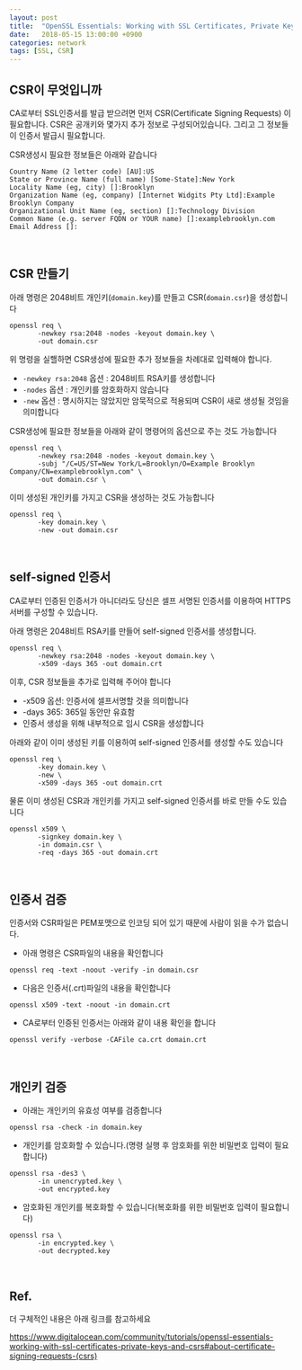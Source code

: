 ```yaml
---
layout: post
title:  "OpenSSL Essentials: Working with SSL Certificates, Private Keys and CSRs"
date:   2018-05-15 13:00:00 +0900
categories: network
tags: [SSL, CSR]
---
```


CSR이 무엇입니까
---
CA로부터 SSL인증서를 발급 받으려면 먼저 CSR(Certificate Signing Requests) 이 필요합니다. CSR은 공개키와 몇가지 추가 정보로 구성되어있습니다. 그리고 그 정보들이 인증서 발급시 필요합니다.

CSR생성시 필요한 정보들은 아래와 같습니다
```
Country Name (2 letter code) [AU]:US
State or Province Name (full name) [Some-State]:New York
Locality Name (eg, city) []:Brooklyn
Organization Name (eg, company) [Internet Widgits Pty Ltd]:Example Brooklyn Company
Organizational Unit Name (eg, section) []:Technology Division
Common Name (e.g. server FQDN or YOUR name) []:examplebrooklyn.com
Email Address []:
```

<br/>

CSR 만들기
---
아래 명령은 2048비트 개인키(`domain.key`)를 만들고 CSR(`domain.csr`)을 생성합니다
```
openssl req \
       -newkey rsa:2048 -nodes -keyout domain.key \
       -out domain.csr
```
위 명령을 실핼하면 CSR생성에 필요한 추가 정보들을 차례대로 입력해야 합니다.

* `-newkey rsa:2048` 옵션 : 2048비트 RSA키를 생성합니다
* `-nodes` 옵션 : 개인키를 암호화하지 않습니다
* `-new` 옵션 : 명시하지는 않았지만 암묵적으로 적용되며 CSR이 새로 생성될 것임을 의미합니다

CSR생성에 필요한 정보들을 아래와 같이 명령어의 옵션으로 주는 것도 가능합니다
```
openssl req \
       -newkey rsa:2048 -nodes -keyout domain.key \
       -subj "/C=US/ST=New York/L=Brooklyn/O=Example Brooklyn Company/CN=examplebrooklyn.com" \
       -out domain.csr \
```

이미 생성된 개인키를 가지고 CSR을 생성하는 것도 가능합니다
```
openssl req \
       -key domain.key \
       -new -out domain.csr
```

<br>

self-signed 인증서
---
CA로부터 인증된 인증서가 아니더라도 당신은 셀프 서명된 인증서를 이용하여 HTTPS서버를 구성할 수 있습니다.

아래 명령은 2048비트 RSA키를 만들어 self-signed 인증서를 생성합니다.
```
openssl req \
       -newkey rsa:2048 -nodes -keyout domain.key \
       -x509 -days 365 -out domain.crt
```
이후, CSR 정보들을 추가로 입력해 주어야 합니다

* -x509 옵션: 인증서에 셀프서명할 것을 의미합니다
* -days 365: 365일 동안만 유효함
* 인증서 생성을 위해 내부적으로 임시 CSR을 생성합니다


아래와 같이 이미 생성된 키를 이용하여 self-signed 인증서를 생성할 수도 있습니다
```
openssl req \
       -key domain.key \
       -new \
       -x509 -days 365 -out domain.crt
```

물론 이미 생성된 CSR과 개인키를 가지고 self-signed 인증서를 바로 만들 수도 있습니다
```
openssl x509 \
       -signkey domain.key \
       -in domain.csr \
       -req -days 365 -out domain.crt
```

<br>

인증서 검증
---
인증서와 CSR파일은 PEM포맷으로 인코딩 되어 있기 때문에 사람이 읽을 수가 없습니다.

* 아래 명령은 CSR파일의 내용을 확인합니다
```
openssl req -text -noout -verify -in domain.csr
```

* 다음은 인증서(.crt)파일의 내용을 확인합니다
```
openssl x509 -text -noout -in domain.crt
```

* CA로부터 인증된 인증서는 아래와 같이 내용 확인을 합니다
```
openssl verify -verbose -CAFile ca.crt domain.crt
```


<br>

개인키 검증
---
* 아래는 개인키의 유효성 여부를 검증합니다
```
openssl rsa -check -in domain.key
```

* 개인키를 암호화할 수 있습니다.(명령 실행 후 암호화를 위한 비밀번호 입력이 필요합니다)
```
openssl rsa -des3 \
       -in unencrypted.key \
       -out encrypted.key
```

* 암호화된 개인키를 복호화할 수 있습니다(복호화를 위한 비밀번호 입력이 필요합니다)
```
openssl rsa \
       -in encrypted.key \
       -out decrypted.key
```

<br>

Ref.
---
더 구체적인 내용은 아래 링크를 참고하세요

<https://www.digitalocean.com/community/tutorials/openssl-essentials-working-with-ssl-certificates-private-keys-and-csrs#about-certificate-signing-requests-(csrs)>


